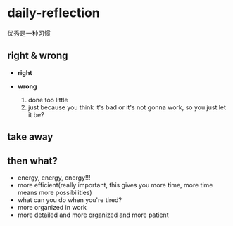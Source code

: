 # daily-reflection
优秀是一种习惯

## right & wrong
* **right**
  
* **wrong**
  1. done too little
  2. just because you think it's bad or it's not gonna work, so you just let it be?
  
## take away

## then what?
* energy, energy, energy!!!
* more efficient(really important, this gives you more time, more time means more possibilities)
* what can you do when you're tired?
* more organized in work
* more detailed and more organized and more patient
